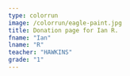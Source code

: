 ```yaml
---
type: colorrun
image: /colorrun/eagle-paint.jpg
title: Donation page for Ian R.
fname: "Ian"
lname: "R"
teacher: "HAWKINS"
grade: "1"
---
```

